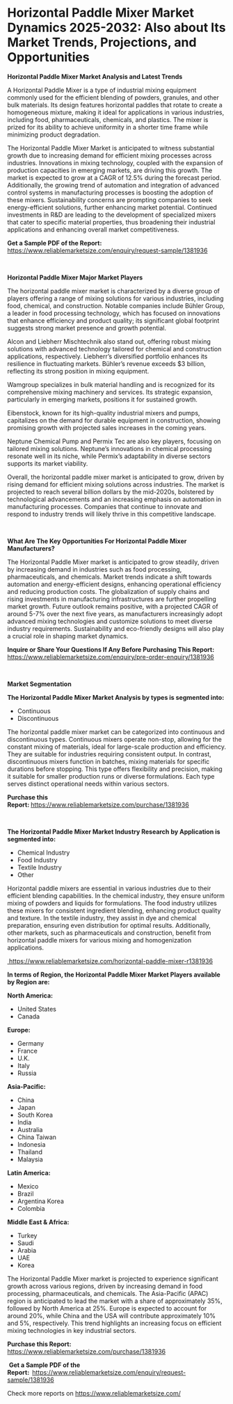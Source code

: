 <p><h1>Horizontal Paddle Mixer Market Dynamics 2025-2032: Also about Its Market Trends, Projections, and Opportunities</h1></p><p><strong>Horizontal Paddle Mixer Market Analysis and Latest Trends</strong></p>
<p><p>A Horizontal Paddle Mixer is a type of industrial mixing equipment commonly used for the efficient blending of powders, granules, and other bulk materials. Its design features horizontal paddles that rotate to create a homogeneous mixture, making it ideal for applications in various industries, including food, pharmaceuticals, chemicals, and plastics. The mixer is prized for its ability to achieve uniformity in a shorter time frame while minimizing product degradation.</p><p>The Horizontal Paddle Mixer Market is anticipated to witness substantial growth due to increasing demand for efficient mixing processes across industries. Innovations in mixing technology, coupled with the expansion of production capacities in emerging markets, are driving this growth. The market is expected to grow at a CAGR of 12.5% during the forecast period. Additionally, the growing trend of automation and integration of advanced control systems in manufacturing processes is boosting the adoption of these mixers. Sustainability concerns are prompting companies to seek energy-efficient solutions, further enhancing market potential. Continued investments in R&D are leading to the development of specialized mixers that cater to specific material properties, thus broadening their industrial applications and enhancing overall market competitiveness.</p></p>
<p><strong>Get a Sample PDF of the Report:&nbsp;</strong> <a href="https://www.reliablemarketsize.com/enquiry/request-sample/1381936?utm_campaign=2488&utm_medium=2&utm_source=Github&utm_content=ia&utm_term=17022025&utm_id=horizontal-paddle-mixer">https://www.reliablemarketsize.com/enquiry/request-sample/1381936</a></p>
<p>&nbsp;</p>
<p><strong>Horizontal Paddle Mixer Major Market Players</strong></p>
<p><p>The horizontal paddle mixer market is characterized by a diverse group of players offering a range of mixing solutions for various industries, including food, chemical, and construction. Notable companies include Bühler Group, a leader in food processing technology, which has focused on innovations that enhance efficiency and product quality; its significant global footprint suggests strong market presence and growth potential.</p><p>Alcon and Liebherr Mischtechnik also stand out, offering robust mixing solutions with advanced technology tailored for chemical and construction applications, respectively. Liebherr’s diversified portfolio enhances its resilience in fluctuating markets. Bühler’s revenue exceeds $3 billion, reflecting its strong position in mixing equipment.</p><p>Wamgroup specializes in bulk material handling and is recognized for its comprehensive mixing machinery and services. Its strategic expansion, particularly in emerging markets, positions it for sustained growth.</p><p>Eibenstock, known for its high-quality industrial mixers and pumps, capitalizes on the demand for durable equipment in construction, showing promising growth with projected sales increases in the coming years.</p><p>Neptune Chemical Pump and Permix Tec are also key players, focusing on tailored mixing solutions. Neptune’s innovations in chemical processing resonate well in its niche, while Permix’s adaptability in diverse sectors supports its market viability.</p><p>Overall, the horizontal paddle mixer market is anticipated to grow, driven by rising demand for efficient mixing solutions across industries. The market is projected to reach several billion dollars by the mid-2020s, bolstered by technological advancements and an increasing emphasis on automation in manufacturing processes. Companies that continue to innovate and respond to industry trends will likely thrive in this competitive landscape.</p></p>
<p>&nbsp;</p>
<p><strong>What Are The Key Opportunities For Horizontal Paddle Mixer Manufacturers?</strong></p>
<p><p>The Horizontal Paddle Mixer market is anticipated to grow steadily, driven by increasing demand in industries such as food processing, pharmaceuticals, and chemicals. Market trends indicate a shift towards automation and energy-efficient designs, enhancing operational efficiency and reducing production costs. The globalization of supply chains and rising investments in manufacturing infrastructures are further propelling market growth. Future outlook remains positive, with a projected CAGR of around 5-7% over the next five years, as manufacturers increasingly adopt advanced mixing technologies and customize solutions to meet diverse industry requirements. Sustainability and eco-friendly designs will also play a crucial role in shaping market dynamics.</p></p>
<p><strong>Inquire or Share Your Questions If Any Before Purchasing This Report:</strong> <a href="https://www.reliablemarketsize.com/enquiry/pre-order-enquiry/1381936?utm_campaign=2488&utm_medium=2&utm_source=Github&utm_content=ia&utm_term=17022025&utm_id=horizontal-paddle-mixer">https://www.reliablemarketsize.com/enquiry/pre-order-enquiry/1381936</a></p>
<p>&nbsp;</p>
<p><strong>Market Segmentation</strong></p>
<p><strong>The Horizontal Paddle Mixer Market Analysis by types is segmented into:</strong></p>
<p><ul><li>Continuous</li><li>Discontinuous</li></ul></p>
<p><p>The horizontal paddle mixer market can be categorized into continuous and discontinuous types. Continuous mixers operate non-stop, allowing for the constant mixing of materials, ideal for large-scale production and efficiency. They are suitable for industries requiring consistent output. In contrast, discontinuous mixers function in batches, mixing materials for specific durations before stopping. This type offers flexibility and precision, making it suitable for smaller production runs or diverse formulations. Each type serves distinct operational needs within various sectors.</p></p>
<p><strong>Purchase this Report:&nbsp;</strong><a href="https://www.reliablemarketsize.com/purchase/1381936?utm_campaign=2488&utm_medium=2&utm_source=Github&utm_content=ia&utm_term=17022025&utm_id=horizontal-paddle-mixer">https://www.reliablemarketsize.com/purchase/1381936</a></p>
<p>&nbsp;</p>
<p><strong>The Horizontal Paddle Mixer Market Industry Research by Application is segmented into:</strong></p>
<p><ul><li>Chemical Industry</li><li>Food Industry</li><li>Textile Industry</li><li>Other</li></ul></p>
<p><p>Horizontal paddle mixers are essential in various industries due to their efficient blending capabilities. In the chemical industry, they ensure uniform mixing of powders and liquids for formulations. The food industry utilizes these mixers for consistent ingredient blending, enhancing product quality and texture. In the textile industry, they assist in dye and chemical preparation, ensuring even distribution for optimal results. Additionally, other markets, such as pharmaceuticals and construction, benefit from horizontal paddle mixers for various mixing and homogenization applications.</p></p>
<p><a href="https://www.reliablemarketsize.com/horizontal-paddle-mixer-r1381936?utm_campaign=2488&utm_medium=2&utm_source=Github&utm_content=ia&utm_term=17022025&utm_id=horizontal-paddle-mixer">&nbsp;https://www.reliablemarketsize.com/horizontal-paddle-mixer-r1381936</a></p>
<p><strong>In terms of Region, the Horizontal Paddle Mixer Market Players available by Region are:</strong></p>
<p>
    <p> <strong> North America: </strong>
        <ul>
            <li>United States</li>
            <li>Canada</li>
        </ul>
        </p> 
    <p> <strong> Europe: </strong>
        <ul>
            <li>Germany</li>
            <li>France</li>
            <li>U.K.</li>
            <li>Italy</li>
            <li>Russia</li>
        </ul>
        </p> 
    <p> <strong> Asia-Pacific: </strong>
        <ul>
            <li>China</li>
            <li>Japan</li>
            <li>South Korea</li>
            <li>India</li>
            <li>Australia</li>
            <li>China Taiwan</li>
            <li>Indonesia</li>
            <li>Thailand</li>
            <li>Malaysia</li>
        </ul>
        </p> 
    <p> <strong> Latin America: </strong>
        <ul>
            <li>Mexico</li>
            <li>Brazil</li>
            <li>Argentina Korea</li>
            <li>Colombia</li>
        </ul>
        </p> 
    <p> <strong> Middle East & Africa: </strong>
        <ul>
            <li>Turkey</li>
            <li>Saudi</li>
            <li>Arabia</li>
            <li>UAE</li>
            <li>Korea</li>
        </ul>
    </p>
    </p>
<p><p>The Horizontal Paddle Mixer market is projected to experience significant growth across various regions, driven by increasing demand in food processing, pharmaceuticals, and chemicals. The Asia-Pacific (APAC) region is anticipated to lead the market with a share of approximately 35%, followed by North America at 25%. Europe is expected to account for around 20%, while China and the USA will contribute approximately 10% and 5%, respectively. This trend highlights an increasing focus on efficient mixing technologies in key industrial sectors.</p></p>
<p><strong>Purchase this Report: </strong><a href="https://www.reliablemarketsize.com/purchase/1381936?utm_campaign=2488&utm_medium=2&utm_source=Github&utm_content=ia&utm_term=17022025&utm_id=horizontal-paddle-mixer">https://www.reliablemarketsize.com/purchase/1381936</a></p>
<p>&nbsp;<strong>Get a Sample PDF of the Report:&nbsp;&nbsp;</strong><a href="https://www.reliablemarketsize.com/enquiry/request-sample/1381936?utm_campaign=2488&utm_medium=2&utm_source=Github&utm_content=ia&utm_term=17022025&utm_id=horizontal-paddle-mixer">https://www.reliablemarketsize.com/enquiry/request-sample/1381936</a></p>
<p><strong></strong></p>
<p>Check more reports on <a href="https://www.reliablemarketsize.com/?utm_campaign=2488&utm_medium=2&utm_source=Github&utm_content=ia&utm_term=17022025&utm_id=horizontal-paddle-mixer">https://www.reliablemarketsize.com/</a></p>